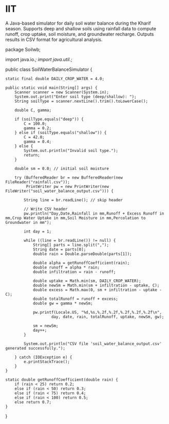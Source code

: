 # IIT
A Java-based simulator for daily soil water balance during the Kharif season. Supports deep and shallow soils using rainfall data to compute runoff, crop uptake, soil moisture, and groundwater recharge. Outputs results in CSV format for agricultural analysis.

package Soilwb;

import java.io.*;
import java.util.*;

public class SoilWaterBalanceSimulator {

    static final double DAILY_CROP_WATER = 4.0;

    public static void main(String[] args) {
        Scanner scanner = new Scanner(System.in);
        System.out.print("Enter soil type (deep/shallow): ");
        String soilType = scanner.nextLine().trim().toLowerCase();

        double C, gamma;

        if (soilType.equals("deep")) {
            C = 100.0;
            gamma = 0.2;
        } else if (soilType.equals("shallow")) {
            C = 42.0;
            gamma = 0.4;
        } else {
            System.out.println("Invalid soil type.");
            return;
        }

        double sm = 0.0; // initial soil moisture

        try (BufferedReader br = new BufferedReader(new FileReader("rainfall.csv"));
             PrintWriter pw = new PrintWriter(new FileWriter("soil_water_balance_output.csv"))) {

            String line = br.readLine(); // skip header

            // Write CSV header
            pw.println("Day,Date,Rainfall in mm,Runoff + Excess Runoff in mm,Crop Water Uptake in mm,Soil Moisture in mm,Percolation to Groundwater in mm");

            int day = 1;

            while ((line = br.readLine()) != null) {
                String[] parts = line.split(",");
                String date = parts[0];
                double rain = Double.parseDouble(parts[1]);

                double alpha = getRunoffCoefficient(rain);
                double runoff = alpha * rain;
                double infiltration = rain - runoff;

                double uptake = Math.min(sm, DAILY_CROP_WATER);
                double newSm = Math.min(sm + infiltration - uptake, C);
                double excess = Math.max(0, sm + infiltration - uptake - C);
                double totalRunoff = runoff + excess;
                double gw = gamma * newSm;

                pw.printf(Locale.US, "%d,%s,%.2f,%.2f,%.2f,%.2f,%.2f\n",
                        day, date, rain, totalRunoff, uptake, newSm, gw);

                sm = newSm;
                day++;
            }

            System.out.println("CSV file 'soil_water_balance_output.csv' generated successfully.");

        } catch (IOException e) {
            e.printStackTrace();
        }
    }

    static double getRunoffCoefficient(double rain) {
        if (rain < 25) return 0.2;
        else if (rain < 50) return 0.3;
        else if (rain < 75) return 0.4;
        else if (rain < 100) return 0.5;
        else return 0.7;
    }
}



